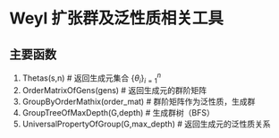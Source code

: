 # Weyl 扩张群及泛性质相关工具
## 主要函数

1. Thetas(s,n) # 返回生成元集合 $\{\theta_i\}_{i=1}^n$
2. OrderMatrixOfGens(gens) # 返回生成元的群阶矩阵
3. GroupByOrderMathix(order_mat) # 群阶矩阵作为泛性质，生成群
4. GroupTreeOfMaxDepth(G,depth) # 生成群树（BFS）
5. UniversalPropertyOfGroup(G,max_depth) # 返回生成元的泛性质关系 
